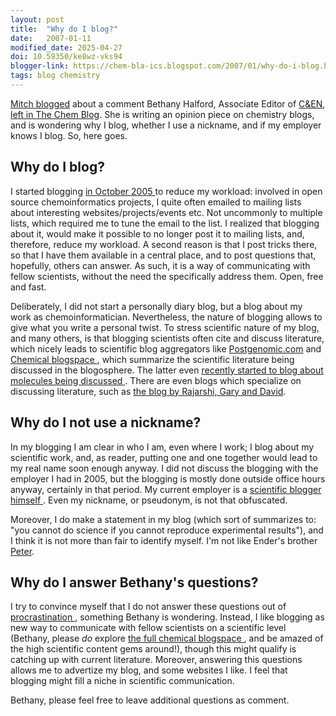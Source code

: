 ```yaml
---
layout: post
title:  "Why do I blog?"
date:   2007-01-11
modified_date: 2025-04-27
doi: 10.59350/ke8wz-vks94
blogger-link: https://chem-bla-ics.blogspot.com/2007/01/why-do-i-blog.html
tags: blog chemistry
---
```


[Mitch blogged](http://www.chemicalforums.com/index.php?topic=12307.msg57384#msg57384) about a comment Bethany Halford,
Associate Editor of [C&EN](http://pubs.acs.org/cen/), [left in The Chem Blog](http://www.thechemblog.com/?p=360#comment-1889).
She is writing an opinion piece on chemistry blogs, and is wondering why I blog, whether I use a nickname, and if my
employer knows I blog. So, here goes.

## Why do I blog?

I started blogging [in October 2005 <i class="fa-solid fa-recycle fa-xs"></i>](https://chem-bla-ics.linkedchemistry.info/2005/10/15/chem-bla-ics.html) to reduce my workload:
involved in open source chemoinformatics projects, I quite often emailed to mailing lists about interesting websites/projects/events
etc. Not uncommonly to multiple lists, which required me to tune the email to the list. I realized that blogging about it, would
make it possible to no longer post it to mailing lists, and, therefore, reduce my workload. A second reason is that I post
tricks there, so that I have them available in a central place, and to post questions that, hopefully, others can answer.
As such, it is a way of communicating with fellow scientists, without the need the specifically address them. Open, free and fast.

Deliberately, I did not start a personally diary blog, but a blog about my work as chemoinformatician. Nevertheless, the nature of
blogging allows to give what you write a personal twist. To stress scientific nature of my blog, and many others, is that blogging
scientists often cite and discuss literature, which nicely leads to scientific blog aggregators like [Postgenomic.com](http://postgenomic.com/)
and [Chemical blogspace <i class="fa-solid fa-archive fa-xs"></i>](http://web.archive.org/web/20070115091132/http://wiki.cubic.uni-koeln.de/cb/),
which summarize the scientific literature being discussed in
the blogosphere. The latter even [recently started to blog about molecules being discussed <i class="fa-solid fa-recycle fa-xs"></i>](https://chem-bla-ics.linkedchemistry.info/2007/01/04/chemical-blogspace-is-getting-more.html).
There are even blogs which specialize on discussing literature, such as [the blog by Rajarshi, Gary and David](http://cheminfoclub.blogspot.com/).

## Why do I not use a nickname?

In my blogging I am clear in who I am, even where I work; I blog about my scientific work, and, as reader, putting one and one
together would lead to my real name soon enough anyway. I did not discuss the blogging with the employer I had in 2005, but the
blogging is mostly done outside office hours anyway, certainly in that period. My current employer is a
[scientific blogger himself <i class="fa-solid fa-archive fa-xs"></i>](https://web.archive.org/web/20070120084645/http://wiki.cubic.uni-koeln.de/blog/index.php).
Even my nickname, or pseudonym, is not that obfuscated.

Moreover, I do make a statement in my blog (which sort of summarizes to: "you cannot do science if you cannot reproduce experimental results"),
and I think it is not more than fair to identify myself. I'm not like Ender's brother [Peter](http://en.wikipedia.org/wiki/Peter_Wiggin).

## Why do I answer Bethany's questions?

I try to convince myself that I do not answer these questions out of [procrastination <i class="fa-solid fa-recycle fa-xs"></i>](https://cen.acs.org/articles/84/i22/Power-Procrastination.html),
something Bethany is wondering. Instead, I like blogging as new way to communicate with fellow scientists on a scientific level (Bethany,
please *do* explore [the full chemical blogspace <i class="fa-solid fa-recycle fa-xs"></i>](https://web.archive.org/web/20070607221957/http://wiki.cubic.uni-koeln.de/cb/blogs.php), and be amazed of the high scientific
content gems around!), though this might qualify is catching up with current literature. Moreover, answering this questions allows
me to advertize my blog, and some websites I like. I feel that blogging might fill a niche in scientific communication.

Bethany, please feel free to leave additional questions as comment.

